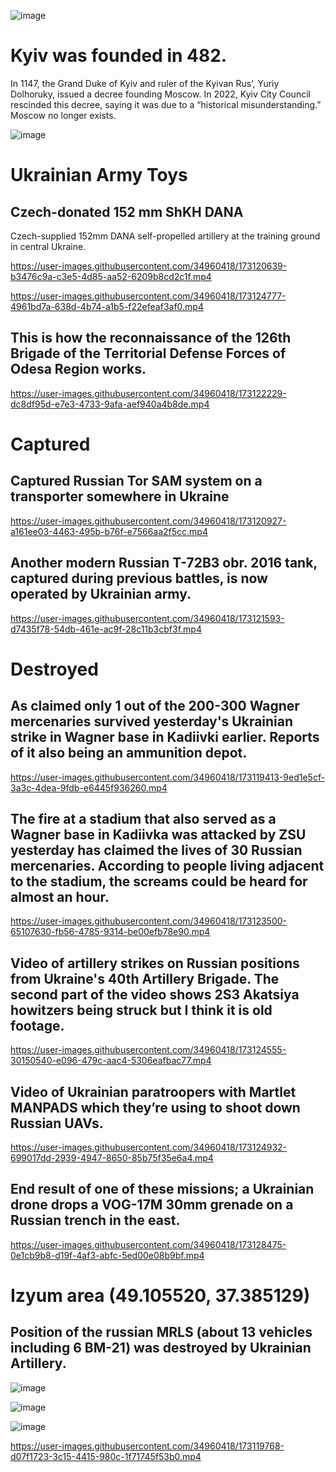 ![image](https://user-images.githubusercontent.com/34960418/173129352-6eca6127-332e-4972-9320-1f0a21b22442.png)


# Kyiv was founded in 482.

In 1147, the Grand Duke of Kyiv and ruler of the Kyivan Rus’, Yuriy Dolhoruky, issued a decree founding Moscow. In 2022, Kyiv City Council rescinded this decree, saying it was due to a “historical misunderstanding.” Moscow no longer exists.

![image](https://user-images.githubusercontent.com/34960418/173118360-9eaafb0e-6fdb-410b-b2c3-d21548e323d6.png)


# Ukrainian Army Toys

## Czech-donated 152 mm ShKH DANA

Czech-supplied 152mm DANA self-propelled artillery at the training ground in central Ukraine.

https://user-images.githubusercontent.com/34960418/173120639-b3476c9a-c3e5-4d85-aa52-6209b8cd2c1f.mp4

https://user-images.githubusercontent.com/34960418/173124777-4961bd7a-638d-4b74-a1b5-f22efeaf3af0.mp4


## This is how the reconnaissance of the 126th Brigade of the Territorial Defense Forces of Odesa Region works.

https://user-images.githubusercontent.com/34960418/173122229-dc8df95d-e7e3-4733-9afa-aef940a4b8de.mp4


# Captured

## Captured Russian Tor SAM system on a transporter somewhere in Ukraine

https://user-images.githubusercontent.com/34960418/173120927-a161ee03-4463-495b-b76f-e7566aa2f5cc.mp4


## Another modern Russian T-72B3 obr. 2016 tank, captured during previous battles, is now operated by Ukrainian army.

https://user-images.githubusercontent.com/34960418/173121593-d7435f78-54db-461e-ac9f-28c11b3cbf3f.mp4


# Destroyed

## As claimed only 1 out of the 200-300 Wagner mercenaries survived yesterday's Ukrainian strike in Wagner base in Kadiivki earlier. Reports of it also being an ammunition depot.

https://user-images.githubusercontent.com/34960418/173119413-9ed1e5cf-3a3c-4dea-9fdb-e6445f936260.mp4


## The fire at a stadium that also served as a Wagner base in Kadiivka was attacked by ZSU yesterday has claimed the lives of 30 Russian mercenaries. According to people living adjacent to the stadium, the screams could be heard for almost an hour.

https://user-images.githubusercontent.com/34960418/173123500-65107630-fb56-4785-9314-be00efb78e90.mp4


## Video of artillery strikes on Russian positions from Ukraine's 40th Artillery Brigade. The second part of the video shows 2S3 Akatsiya howitzers being struck but I think it is old footage.

https://user-images.githubusercontent.com/34960418/173124555-30150540-e096-479c-aac4-5306eafbac77.mp4


## Video of Ukrainian paratroopers with Martlet MANPADS which they’re using to shoot down Russian UAVs. 

https://user-images.githubusercontent.com/34960418/173124932-699017dd-2939-4947-8650-85b75f35e6a4.mp4


## End result of one of these missions; a Ukrainian drone drops a VOG-17M 30mm grenade on a Russian trench in the east.

https://user-images.githubusercontent.com/34960418/173128475-0e1cb9b8-d19f-4af3-abfc-5ed00e08b9bf.mp4


# Izyum area (49.105520, 37.385129)

## Position of the russian MRLS (about 13 vehicles including 6 BM-21) was destroyed by Ukrainian Artillery.

![image](https://user-images.githubusercontent.com/34960418/173120224-0ae1deff-0ed6-4c6f-9277-9409e85a5554.png)

![image](https://user-images.githubusercontent.com/34960418/173120252-77abca03-fc60-40d6-9e52-2be75763df4e.png)

![image](https://user-images.githubusercontent.com/34960418/173121765-d3dd3725-7d9b-4d47-835b-0a06aabc7dcc.png)

https://user-images.githubusercontent.com/34960418/173119768-d07f1723-3c15-4415-980c-1f71745f53b0.mp4

